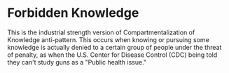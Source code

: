 # Forbidden Knowledge 

This is the industrial strength version of Compartmentalization of Knowledge anti-pattern. This occurs when knowing or pursuing some knowledge is actually denied to a certain group of people under the threat of penalty, as when the U.S. Center for Disease Control (CDC) being told they can't study guns as a "Public health issue."
